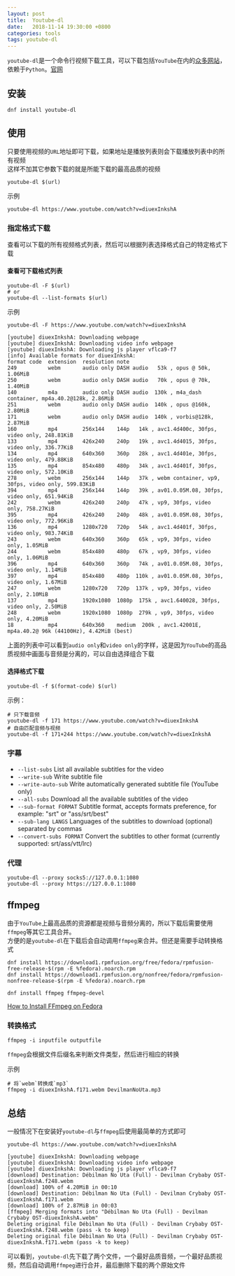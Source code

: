 ```yaml
---
layout: post
title:  Youtube-dl
date:   2018-11-14 19:30:00 +0800
categories: tools
tags: youtube-dl
---
```


`youtube-dl`是一个命令行视频下载工具，可以下载包括`YouTube`在内的[众多网站](https://ytdl-org.github.io/youtube-dl/supportedsites.html)，
依赖于`Python`。[官网](https://github.com/ytdl-org/youtube-dl)  

## 安装

```shell
dnf install youtube-dl
```

## 使用

只要使用视频的`URL`地址即可下载，如果地址是播放列表则会下载播放列表中的所有视频  
这样不加其它参数下载的就是所能下载的最高品质的视频

```shell
youtube-dl $(url)
```


示例

```shell
youtube-dl https://www.youtube.com/watch?v=diuexInkshA
```

### 指定格式下载

查看可以下载的所有视频格式列表，然后可以根据列表选择格式自己的特定格式下载

#### 查看可下载格式列表

```shell
youtube-dl -F $(url)
# or
youtube-dl --list-formats $(url)
```

示例

`youtube-dl -F https://www.youtube.com/watch?v=diuexInkshA`

```
[youtube] diuexInkshA: Downloading webpage
[youtube] diuexInkshA: Downloading video info webpage
[youtube] diuexInkshA: Downloading js player vflca9-f7
[info] Available formats for diuexInkshA:
format code  extension  resolution note
249          webm       audio only DASH audio   53k , opus @ 50k, 1.06MiB
250          webm       audio only DASH audio   70k , opus @ 70k, 1.40MiB
140          m4a        audio only DASH audio  130k , m4a_dash container, mp4a.40.2@128k, 2.86MiB
251          webm       audio only DASH audio  140k , opus @160k, 2.80MiB
171          webm       audio only DASH audio  140k , vorbis@128k, 2.87MiB
160          mp4        256x144    144p   14k , avc1.4d400c, 30fps, video only, 248.81KiB
133          mp4        426x240    240p   19k , avc1.4d4015, 30fps, video only, 336.77KiB
134          mp4        640x360    360p   28k , avc1.4d401e, 30fps, video only, 479.88KiB
135          mp4        854x480    480p   34k , avc1.4d401f, 30fps, video only, 572.10KiB
278          webm       256x144    144p   37k , webm container, vp9, 30fps, video only, 599.83KiB
394          mp4        256x144    144p   39k , av01.0.05M.08, 30fps, video only, 651.94KiB
242          webm       426x240    240p   47k , vp9, 30fps, video only, 758.27KiB
395          mp4        426x240    240p   48k , av01.0.05M.08, 30fps, video only, 772.96KiB
136          mp4        1280x720   720p   54k , avc1.4d401f, 30fps, video only, 983.74KiB  
243          webm       640x360    360p   65k , vp9, 30fps, video only, 1.05MiB
244          webm       854x480    480p   67k , vp9, 30fps, video only, 1.06MiB
396          mp4        640x360    360p   74k , av01.0.05M.08, 30fps, video only, 1.14MiB  
397          mp4        854x480    480p  110k , av01.0.05M.08, 30fps, video only, 1.67MiB  
247          webm       1280x720   720p  137k , vp9, 30fps, video only, 2.10MiB
137          mp4        1920x1080  1080p  175k , avc1.640028, 30fps, video only, 2.50MiB
248          webm       1920x1080  1080p  279k , vp9, 30fps, video only, 4.20MiB
18           mp4        640x360    medium  200k , avc1.42001E, mp4a.40.2@ 96k (44100Hz), 4.42MiB (best)
```

上面的列表中可以看到`audio only`和`video only`的字样，这是因为`YouTube`的高品质视频中画面与音频是分离的，可以自由选择组合下载

#### 选择格式下载

```shell
youtube-dl -f $(format-code) $(url)
```

示例：  

```shell
# 只下载音频
youtube-dl -f 171 https://www.youtube.com/watch?v=diuexInkshA
# 自由匹配音频与视频
youtube-dl -f 171+244 https://www.youtube.com/watch?v=diuexInkshA
```

### 字幕

* `--list-subs`	List all available subtitles for the video
* `--write-sub`	Write subtitle file
* `--write-auto-sub`	Write automatically generated subtitle file (YouTube only)
* `--all-subs`	Download all the available subtitles of the video
* `--sub-format FORMAT`	Subtitle format, accepts formats preference, for example: "srt" or "ass/srt/best"
* `--sub-lang LANGS`	Languages of the subtitles to download (optional) separated by commas
* `--convert-subs FORMAT`	Convert the subtitles to other format (currently supported: srt/ass/vtt/lrc)

### 代理

```shell
youtube-dl --proxy socks5://127.0.0.1:1080
youtube-dl --proxy https://127.0.0.1:1080
```

## ffmpeg

由于`YouTube`上最高品质的资源都是视频与音频分离的，所以下载后需要使用`ffmpeg`等其它工具合并。  
方便的是`youtube-dl`在下载后会自动调用`ffmpeg`来合并。但还是需要手动转换格式

```shell
dnf install https://download1.rpmfusion.org/free/fedora/rpmfusion-free-release-$(rpm -E %fedora).noarch.rpm
dnf install https://download1.rpmfusion.org/nonfree/fedora/rpmfusion-nonfree-release-$(rpm -E %fedora).noarch.rpm

dnf install ffmpeg ffmpeg-devel
```

[How to Install FFmpeg on Fedora](https://tecadmin.net/install-ffmpeg-on-fedora/)

### 转换格式

```shell
ffmpeg -i inputfile outputfile
```

`ffmpeg`会根据文件后缀名来判断文件类型，然后进行相应的转换

示例

```shell
# 将`webm`转换成`mp3`
ffmpeg -i diuexInkshA.f171.webm DevilmanNoUta.mp3
```

## 总结

一般情况下在安装好`youtube-dl`与`ffmpeg`后使用最简单的方式即可

`youtube-dl https://www.youtube.com/watch?v=diuexInkshA`

```
[youtube] diuexInkshA: Downloading webpage
[youtube] diuexInkshA: Downloading video info webpage
[youtube] diuexInkshA: Downloading js player vflca9-f7
[download] Destination: Débilman No Uta (Full) - Devilman Crybaby OST-diuexInkshA.f248.webm
[download] 100% of 4.20MiB in 00:10
[download] Destination: Débilman No Uta (Full) - Devilman Crybaby OST-diuexInkshA.f171.webm
[download] 100% of 2.87MiB in 00:03
[ffmpeg] Merging formats into "Débilman No Uta (Full) - Devilman Crybaby OST-diuexInkshA.webm"
Deleting original file Débilman No Uta (Full) - Devilman Crybaby OST-diuexInkshA.f248.webm (pass -k to keep)
Deleting original file Débilman No Uta (Full) - Devilman Crybaby OST-diuexInkshA.f171.webm (pass -k to keep)
```

可以看到，`youtube-dl`先下载了两个文件，一个最好品质音频，一个最好品质视频，然后自动调用`ffmpeg`进行合并，最后删除下载的两个原始文件
